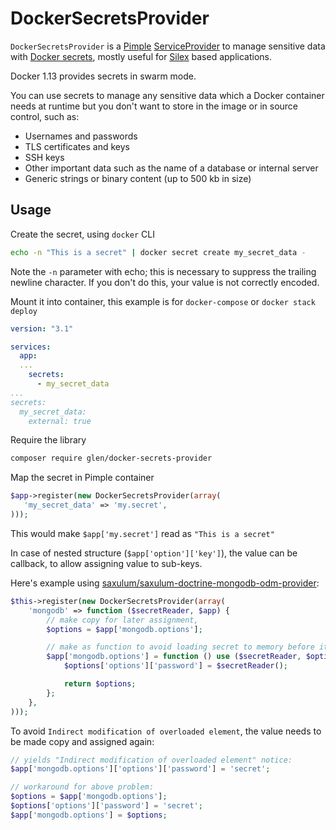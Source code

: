 # DockerSecretsProvider

`DockerSecretsProvider` is a [Pimple] [ServiceProvider] to manage sensitive data with [Docker secrets],
mostly useful for [Silex] based applications.

Docker 1.13 provides secrets in swarm mode.

You can use secrets to manage any sensitive data which a Docker container needs at runtime
but you don't want to store in the image or in source control, such as:
- Usernames and passwords
- TLS certificates and keys
- SSH keys
- Other important data such as the name of a database or internal server
- Generic strings or binary content (up to 500 kb in size)

[Pimple]: https://pimple.symfony.com/
[ServiceProvider]: https://pimple.symfony.com/#extending-a-container
[Silex]: https://silex.symfony.com/
[Docker secrets]:  https://docs.docker.com/engine/swarm/secrets/

## Usage

Create the secret, using `docker` CLI

```sh
echo -n "This is a secret" | docker secret create my_secret_data -
```

Note the `-n` parameter with echo; this is necessary to suppress the trailing newline character. If you don't do this, your value is not correctly encoded.

Mount it into container, this example is for `docker-compose` or `docker stack deploy`

```yml
version: "3.1"

services:
  app:
  ...
    secrets:
      - my_secret_data
...
secrets:
  my_secret_data:
    external: true

```

Require the library
```sh
composer require glen/docker-secrets-provider
```

Map the secret in Pimple container

```php
$app->register(new DockerSecretsProvider(array(
   'my_secret_data' => 'my.secret',
)));
```

This would make `$app['my.secret']` read as `"This is a secret"`

In case of nested structure (`$app['option']['key']`),
the value can be callback, to allow assigning value to sub-keys.

Here's example using [saxulum/saxulum-doctrine-mongodb-odm-provider]:

```php
$this->register(new DockerSecretsProvider(array(
    'mongodb' => function ($secretReader, $app) {
        // make copy for later assignment,
        $options = $app['mongodb.options'];

        // make as function to avoid loading secret to memory before it's use is needed
        $app['mongodb.options'] = function () use ($secretReader, $options, $app) {
            $options['options']['password'] = $secretReader();

            return $options;
        };
    },
)));
```

To avoid `Indirect modification of overloaded element`,
the value needs to be made copy and assigned again:

```php
// yields "Indirect modification of overloaded element" notice:
$app['mongodb.options']['options']['password'] = 'secret';

// workaround for above problem:
$options = $app['mongodb.options'];
$options['options']['password'] = 'secret';
$app['mongodb.options'] = $options;
```

[saxulum/saxulum-doctrine-mongodb-odm-provider]: https://packagist.org/packages/saxulum/saxulum-doctrine-mongodb-odm-provider

